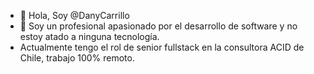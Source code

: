 - 👋 Hola, Soy @DanyCarrillo
- 👀 Soy un profesional apasionado por el desarrollo de software y no estoy atado a ninguna tecnología.
- Actualmente tengo el rol de senior fullstack en la consultora ACID de Chile, trabajo 100% remoto.

<!---
DanyCarrillo/DanyCarrillo is a ✨ special ✨ repository because its `README.md` (this file) appears on your GitHub profile.
You can click the Preview link to take a look at your changes.
--->
